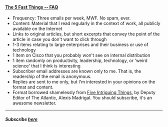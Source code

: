 #### [The 5 Fast Things -- FAQ](https://tinyletter.com/5fast)

+	Frequency: Three emails per week, MWF. No spam, ever.
+	Content: Material that I read regularly in the context of work, all publicly available on the Internet
+	Links to original articles, but short excerpts that convey the point of the article in case you don't want to click through
+	1-3 items relating to  large enterprises and their business or use of technology
+ 1 item on Cisco that you probably won't see on internal distribution
+ 	1 item randomly on productivity, leadership, technology, or 'weird science' that I think is interesting
+	Subscriber email addresses are known only to me.  That is, the readership of the email is anonymous.
+	Replies are sent to me only, but I'm interested in your opinions on the format and content.
+	Format borrowed shamelessly from [Five Intriguing Things](http://tinyletter.com/intriguingthings), by Deputy Editor of The Atlantic, Alexis Madrigal. You should subscribe, it's an awesome newsletter.

-----

##### Subscribe [here](https://tinyletter.com/5fast)


